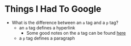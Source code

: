 # Things I Had To Google

* What is the difference between an `a` tag and a `p` tag?
  * an `a` tag defines a hyperlink
    * Some good notes on the a tag can be found [here](https://www.w3schools.com/tags/tag_a.asp)
  * a `p` tag defines a paragraph